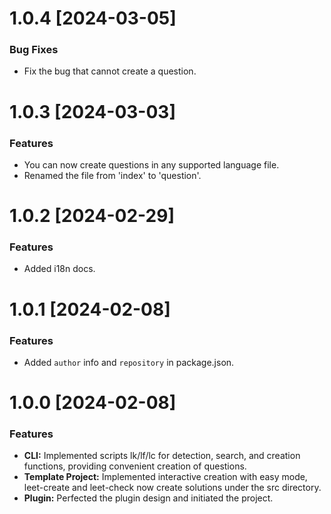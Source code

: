 # 1.0.4 [2024-03-05]


### Bug Fixes

- Fix the bug that cannot create a question.

# 1.0.3 [2024-03-03]


### Features

- You can now create questions in any supported language file.
- Renamed the file from 'index' to 'question'.

# 1.0.2 [2024-02-29]


### Features

- Added i18n docs.

# 1.0.1 [2024-02-08]


### Features

- Added `author` info and `repository` in package.json.

# 1.0.0 [2024-02-08]


### Features

- **CLI:** Implemented scripts lk/lf/lc for detection, search, and creation functions, providing convenient creation of questions.
- **Template Project:** Implemented interactive creation with easy mode, leet-create and leet-check now create solutions under the src directory.
- **Plugin:** Perfected the plugin design and initiated the project.
